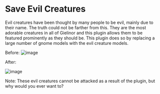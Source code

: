 # Save Evil Creatures
Evil creatures have been thought by many people to be evil, mainly due to their name. The truth could not be farther from this.  They are the most adorable creatures in all of Gielinor and this plugin allows them to be featured prominently as they should be. This plugin does so by replacing a large number of gnome models with the evil creature models.

Before:
![image](https://github.com/Jinxer42/Save-Evil-Creatures/assets/25554393/69d98f88-a8d7-4d4a-adef-8b17b1dbb28b)

After:

![image](https://github.com/Jinxer42/Save-Evil-Creatures/assets/25554393/90bc22a7-a63b-4786-8e27-de7a6e4224d1)

Note: These evil creatures cannot be attacked as a result of the plugin, but why would you ever want to?
